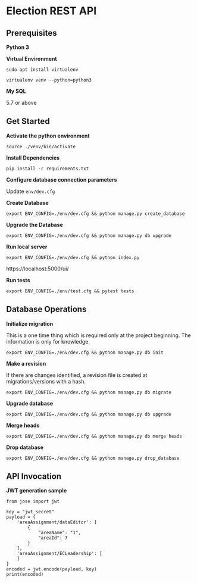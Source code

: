 # Election REST API

## Prerequisites

**Python 3**

**Virtual Environment**

`sudo apt install virtualenv`

`virtualenv venv --python=python3`

**My SQL**

5.7 or above

## Get Started

**Activate the python environment**

`source ./venv/bin/activate`

**Install Dependencies**

`pip install -r requirements.txt`

**Configure database connection parameters**

Update `env/dev.cfg`

**Create Database**

`export ENV_CONFIG=./env/dev.cfg && python manage.py create_database`

**Upgrade the Database**

`export ENV_CONFIG=./env/dev.cfg && python manage.py db upgrade`

**Run local server**

`export ENV_CONFIG=./env/dev.cfg && python index.py`

https://localhost:5000/ui/

**Run tests**

`export ENV_CONFIG=./env/test.cfg && pytest tests`

## Database Operations

**Initialize migration**

This is a one time thing which is required only at the project beginning. The information is only for knowledge.

`export ENV_CONFIG=./env/dev.cfg && python manage.py db init`

**Make a revision**

If there are changes identified, a revision file is created at migrations/versions with a hash.

`export ENV_CONFIG=./env/dev.cfg && python manage.py db migrate`

**Upgrade database**

`export ENV_CONFIG=./env/dev.cfg && python manage.py db upgrade`

**Merge heads**

`export ENV_CONFIG=./env/dev.cfg && python manage.py db merge heads`

**Drop database**

`export ENV_CONFIG=./env/dev.cfg && python manage.py drop_database`

## API Invocation ##

**JWT generation sample**

```
from jose import jwt

key = "jwt_secret"
payload = {
    'areaAssignment/dataEditor': [
        {
            "areaName": "1",
            "areaId": 7
        }
    ],
    'areaAssignment/ECLeadership': [
    ]
}
encoded = jwt.encode(payload, key)
print(encoded)
```